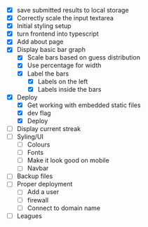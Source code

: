- [x] save submitted results to local storage
- [x] Correctly scale the input textarea
- [x] Initial styling setup
- [x] turn frontend into typescript
- [x] Add about page
- [x] Display basic bar graph
    - [x] Scale bars based on guess distribution
    - [x] Use percentage for width
    - [x] Label the bars
        - [x] Labels on the left
        - [x] Labels inside the bars
- [x] Deploy
    - [x] Get working with embedded static files
    - [x] dev flag
    - [x] Deploy
- [ ] Display current streak
- [ ] Syling/UI
    - [ ] Colours
    - [ ] Fonts
    - [ ] Make it look good on mobile
    - [ ] Navbar
- [ ] Backup files
- [ ] Proper deployment
    - [ ] Add a user
    - [ ] firewall
    - [ ] Connect to domain name
- [ ] Leagues